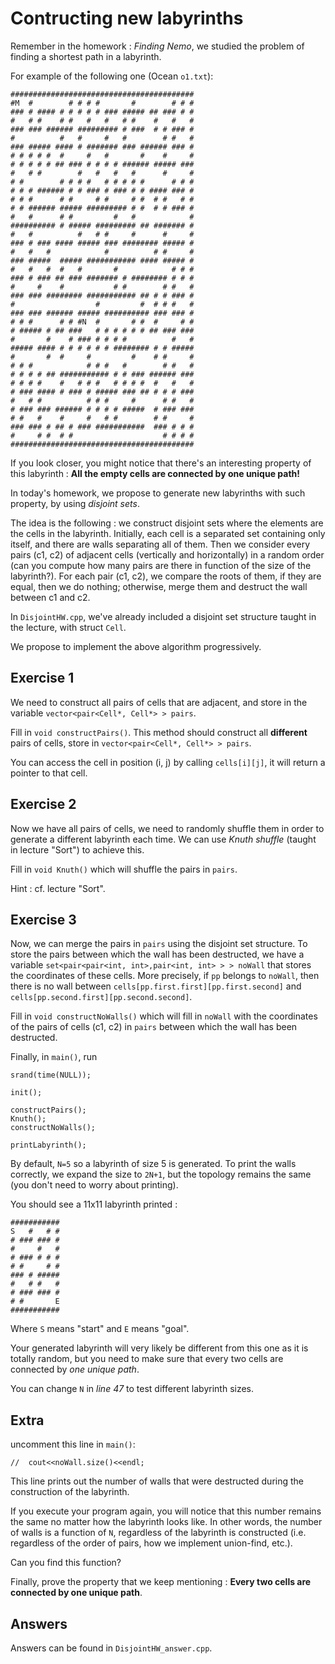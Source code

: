 # Contructing new labyrinths

Remember in the homework : *Finding Nemo*, we studied the problem of finding a shortest path in a labyrinth.

For example of the following one (Ocean `o1.txt`):
```
#########################################
#M  #        # # # #       #        # # #
### # #### # # # # # ### ##### ## ### # #
#   # #    # #   #   #   # #    #   #   #
### ### ###### ######### # ###  # # ### #
#          #   #     #   #        # #   #
### ##### #### # ####### ### ###### ### #
# # # # #  #     #   #       #    #     #
# # # # # ## ### # # # # ###### ##### ###
#   # #        #   #   #   #      #     #
# #        # # # #   # # # # #      # # #
# # # ###### # # ### # ### # # #### ### #
# # #      # #     # #     # #  # #   # #
# # ###### ##### ######### # #  # # ### #
#   #      # #         #   #            #
########## # ##### ######### ## ####### #
#   #          #   # #     #      #     #
### # ### #### ##### ### ######## ##### #
#   #   #            #          # #     #
### #####  ##### ########### #### ##### #
#   #   #  #   #       #            # # #
### # ### ## ### ####### # ######## # # #
#     #    #           # #        # #   #
### ### ######## ########### ## # # ### #
#                  #         #  # # #   #
### ### ###### ##### ########## ### ### #
# # #      # # #N  #       # #  #     # #
# ##### # ## ###   # # # # # # ## ### ###
#       #    # ### # # # #          #   #
##### #### # # # # # # ######## # # #####
#       #  #     #         #    # #     #
# # #            # # #   #        # #   #
# # # # ## ########### # # ### ###### ###
# # # #    #   # # #   # # # #  #   #   #
# ### #### # ### # ##### ### ## # # # ###
#   # #          # # #     #      # #   #
# ### ### ###### # # # # #####  # ### ###
# #   #    #     #   # #        # #     #
### ### # ## # ### ###########  ### # # #
#     # #  # #                    # # # #
#########################################
```

If you look closer, you might notice that there's an interesting property of this labyrinth : **All the empty cells are connected by one unique path!**

In today's homework, we propose to generate new labyrinths with such property, by using *disjoint sets*.

The idea is the following : we construct disjoint sets where the elements are the cells in the labyrinth. Initially, each cell is a separated set containing only itself, and there are walls separating all of them. Then we consider every pairs (c1, c2) of adjacent cells (vertically and horizontally) in a random order (can you compute how many pairs are there in function of the size of the labyrinth?). For each pair (c1, c2), we compare the roots of them, if they are equal, then we do nothing; otherwise, merge them and destruct the wall between c1 and c2.

In `DisjointHW.cpp`, we've already included a disjoint set structure taught in the lecture, with struct `Cell`.

We propose to implement the above algorithm progressively.

Exercise 1
-------------------
We need to construct all pairs of cells that are adjacent, and store in the variable `vector<pair<Cell*, Cell*> > pairs`.

Fill in `void constructPairs()`. This method should construct all **different** pairs of cells, store in `vector<pair<Cell*, Cell*> > pairs`.

You can access the cell in position (i, j) by calling `cells[i][j]`, it will return a pointer to that cell.

Exercise 2
------------------
Now we have all pairs of cells, we need to randomly shuffle them in order to generate a different labyrinth each time. We can use *Knuth shuffle* (taught in lecture "Sort") to achieve this.

Fill in `void Knuth()` which will shuffle the pairs in `pairs`.

Hint : cf. lecture "Sort".

Exercise 3
------------------
Now, we can merge the pairs in `pairs` using the disjoint set structure. To store the pairs between which the wall has been destructed, we have a variable `set<pair<pair<int, int>,pair<int, int> > > noWall` that stores the coordinates of these cells. More precisely, if `pp` belongs to `noWall`, then there is no wall between `cells[pp.first.first][pp.first.second]` and `cells[pp.second.first][pp.second.second]`.

Fill in `void constructNoWalls()` which will fill in `noWall` with the coordinates of the pairs of cells (c1, c2) in `pairs` between which the wall has been destructed. 

Finally, in `main()`, run
```
srand(time(NULL));

init();

constructPairs();
Knuth();
constructNoWalls();

printLabyrinth();
```

By default, `N=5` so a labyrinth of size 5 is generated. To print the walls correctly, we expand the size to `2N+1`, but the topology remains the same (you don't need to worry about printing).

You should see a 11x11 labyrinth printed :
```
###########
S   #   # #
# ### ### #
#     #   #
# ### # # #
# #     # #
### # #####
#   # #   #
# ### ### #
# #       E
###########
```
Where `S` means "start" and `E` means "goal".

Your generated labyrinth will very likely be different from this one as it is totally random, but you need to make sure that every two cells are connected by *one unique path*.

You can change `N` in *line 47* to test different labyrinth sizes.

Extra
-------------
uncomment this line in `main()`:
```
//	cout<<noWall.size()<<endl;
```
This line prints out the number of walls that were destructed during the construction of the labyrinth.

If you execute your program again, you will notice that this number remains the same no matter how the labyrinth looks like. In other words, the number of walls is a function of `N`, regardless of the labyrinth is constructed (i.e. regardless of the order of pairs, how we implement union-find, etc.).

Can you find this function?

Finally, prove the property that we keep mentioning : **Every two cells are connected by one unique path**.

Answers
------------
Answers can be found in `DisjointHW_answer.cpp`.
